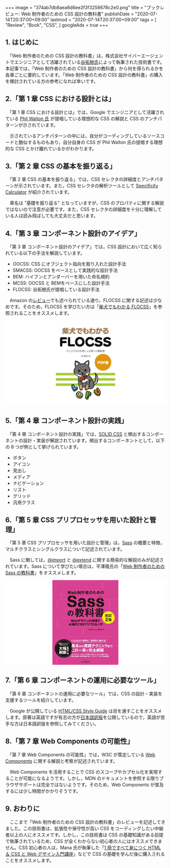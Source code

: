 +++
image = "374ab7db8aea6d6ee2f3f3258678c2e0.png"
title = "ブックレビュー: Web 制作者のための CSS 設計の教科書"
publishDate = "2020-07-14T20:37:00+09:00"
lastmod = "2020-07-14T20:37:00+09:00"
tags = [
    "Review",
    "Book",
    "CSS",
]
googleAds = true
+++

## 1. はじめに

　「Web 制作者のための CSS 設計の教科書」は，株式会社サイバーエージェントでエンジニアとして活躍されている[谷拓樹氏](https://twitter.com/hiloki?ref_src=twsrc%5Egoogle%7Ctwcamp%5Eserp%7Ctwgr%5Eauthor)によって執筆された技術書です。本記事では，「Web 制作者のための CSS 設計の教科書」から何を得られるかを各章ごとに要約しています。「Web 制作者のための CSS 設計の教科書」の購入を検討されている方の参考になれば幸いです。

## 2.「第 1 章 CSS における設計とは」

　「第 1 章 CSS における設計とは」では，Google でエンジニアとして活躍されている [Phil Walton 氏](https://twitter.com/philwalton) が提唱している理想的な CSS の解説と CSS のアンチパターンが示されています。

　示されているアンチパターンの中には，自分がコーディングしているソースコードと酷似するものもあり，自分自身の CSS が Phil Walton 氏の提唱する理想的な CSS とかけ離れているかがわかります。

## 3.「第 2 章 CSS の基本を振り返る」

　「第 2 章 CSS の基本を振り返る」では，CSS セレクタの詳細度とアンチパターンが示されています。また，CSS セレクタの解析ツールとして [Specificity Calculator](https://specificity.keegan.st/) が紹介されています。

　章名は "基礎を振り返る" となっていますが，CSS のプロパティに関する解説ではないので注意が必要です。また，CSS セレクタの詳細度を十分に理解している人は読み飛ばしても大丈夫だと思います。

## 4.「第 3 章 コンポーネント設計のアイデア」

　「第 3 章 コンポーネント設計のアイデア」では，CSS 設計において広く知られている以下の手法を解説しています。

* OOCSS: CSS にオブジェクト指向を取り入れた設計手法
* SMACSS: OOCSS をベースとして実践的な設計手法
* BEM: ハイフンとアンダーバーを用いた命名規約
* MCSS: OOCSS と BEMをベースにした設計手法
* FLOCSS: 谷拓樹氏が提唱している設計手法

　Amazon の[レビュー](https://amzn.to/3etAkpA)でも述べられている通り，FLOCSS に関する記述は少なめです。そのため，FLOCSS を学びたい方は「[柴犬でもわかる FLOCSS](https://mamehiko.booth.pm/items/1033385)」を参照されることをオススメします。

![](4fb17f1afa15e11fa4e0512d76cd2fa4.png)

## 5.「第 4 章 コンポーネント設計の実践」

　「第 4 章 コンポーネント設計の実践」では，[SOLID CSS](http://blog.millermedeiros.com/solid-css/) と頻出するコンポーネントの設計・実装が解説されています。頻出するコンポーネントとして，以下の 8 つが例として挙げられています。

* ボタン
* アイコン
* 見出し
* メディア
* ナビゲーション
* リスト
* グリッド
* 汎用クラス

## 6.「第 5 章 CSS プリプロセッサを用いた設計と管理」

　「第 5 章 CSS プリプロセッサを用いた設計と管理」は，[Sass](https://sass-lang.com/) の概要と特徴，マルチクラスとシングルクラスについて記述されています。

　Sass に関しては，[@import](https://sass-lang.com/documentation/at-rules/import) と [@extend](https://sass-lang.com/documentation/at-rules/extend) に関する簡易的な解説のみが記述されています。Sass について学びたい場合は，平澤隆氏の「[Web 制作者のための Sass の教科書](https://amzn.to/2AXP4zr)」をオススメします。

![](9d011bc939ee5aa53b04a340916089d8.png)

## 7.「第 6 章 コンポーネントの運用に必要なツール」

　「第 6 章 コンポーネントの運用に必要なツール」では，CSS の設計・実装を支援するツールを紹介しています。

　Google が公開している [HTML/CSS Style Guide](https://google.github.io/styleguide/htmlcssguide.html) は目を通すことをオススメします。原著は英語ですが有志の方が[日本語訳版](https://qiita.com/Sugima/items/785644372397595644ba)を公開しているので，英語が苦手な方は日本語訳版を参照してみてください。

## 8.「第 7 章 Web Components の可能性」

　「第 7 章 Web Components の可能性」では，W3C が策定している [Web Components](https://developer.mozilla.org/en-US/docs/Web/Web_Components) に関する解説と考察が記述されています。

　Web Components を活用することで CSS のスコープやカプセル化を実現することが可能になるようです。しかし，MDN のドキュメントを参照する限りブラウザサポートは完全ではないようです。そのため，Web Components が普及するには少し時間がかかりそうです。

## 9. おわりに

　ここまで「Web 制作者のための CSS 設計の教科書」のレビューを記述してきました。この技術書は，拡張性や保守性が高い CSS をコーディングしたい中級者以上の人にオススメです。しかし，この技術書は CSS の基礎知識がある前提で執筆されているため，CSS が全くわからない初心者の人にはオススメできません。CSS 初心者の人は，Mana 氏が執筆した「[1 冊ですべて身につく HTML ＆ CSS と Web デザイン入門講座](https://amzn.to/32mSBmp)」などで CSS の基礎を学んだ後に購入されることをオススメします。